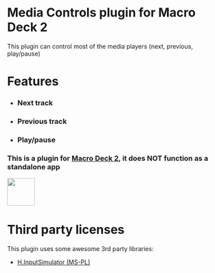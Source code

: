 # Media Controls plugin for Macro Deck 2
This plugin can control most of the media players (next, previous, play/pause)

# Features
- ### Next track
- ### Previous track
- ### Play/pause

### This is a plugin for [Macro Deck 2](https://github.com/SuchByte/Macro-Deck), it does NOT function as a standalone app
<img height="64px" src="https://macrodeck.org/images/works_with_macrodeck2.png" />


# Third party licenses
This plugin uses some awesome 3rd party libraries:
- [H.InputSimulator (MS-PL)](https://github.com/HavenDV/H.InputSimulator)
